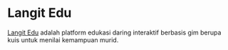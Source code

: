 # Langit Edu

[Langit Edu](https://langitedu.com) adalah platform edukasi daring interaktif berbasis gim berupa kuis untuk menilai kemampuan murid.